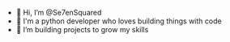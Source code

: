 - 👋 Hi, I’m @Se7enSquared
- 👀 I'm a python developer who loves building things with code
- 🌱 I’m building projects to grow my skills
